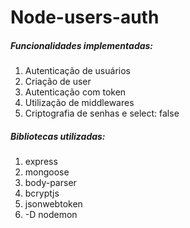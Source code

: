 # Node-users-auth

##### Funcionalidades implementadas:

1. Autenticação de usuários
2. Criação de user
3. Autenticação com token
4. Utilização de middlewares
5. Criptografia de senhas e select: false


##### Bibliotecas utilizadas:

1. express
2. mongoose
3. body-parser
4. bcryptjs
5. jsonwebtoken
6. -D nodemon

